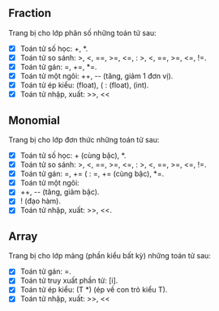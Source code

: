 ## Fraction
Trang bị cho lớp phân số những toán tử sau:
- [x] Toán tử số học: +, *.
- [x] Toán tử so sánh: >, <, ==, >=, <=, : >, <, ==, >=, <=, !=.
- [x] Toán tử gán: =, +=, *=.
- [x] Toán tử một ngôi: ++, -- (tăng, giảm 1 đơn vị).
- [x] Toán tử ép kiểu: (float), ( : (float), (int).
- [x] Toán tử nhập, xuất: >>, <<

## Monomial 
Trang bị cho lớp đơn thức những toán tử sau:
- [x] Toán tử số học: + (cùng bậc), *.
- [x] Toán tử so sánh: >, <, ==, >=, <=, : >, <, ==, >=, <=, !=.
- [x] Toán tử gán: =, += ( : =, += (cùng bậc), *=.
- [x] Toán tử một ngôi:
- [x] ++, -- (tăng, giảm bậc).
- [x] ! (đạo hàm).
- [x] Toán tử nhập, xuất: >>, <<.

## Array 
Trang bị cho lớp mảng (phần kiểu bất kỳ) những toán tử sau:
- [x] Toán tử gán: =.
- [x] Toán tử truy xuất phần tử: [i].
- [x] Toán tử ép kiểu: (T *) (ép về con trỏ kiểu T).
- [x] Toán tử nhập, xuất: >>, <<